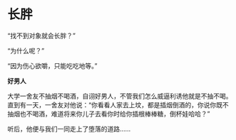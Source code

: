 # 长胖

“找不到对象就会长胖？” 

“为什么呢？” 

“因为伤心欲嚼，只能吃吃地等。” 

**好男人**

大学一舍友不抽烟不喝酒，自诩好男人，不管我们怎么威逼利诱他就是不抽不喝。直到有一天，一舍友对他说：“你看看人家去上坟，都是插烟倒酒的，你说你既不抽烟也不喝酒，难道将来你儿子去看你时给你插根棒棒糖，倒杯娃哈哈？” 

听后，他便与我们一同走上了堕落的道路……